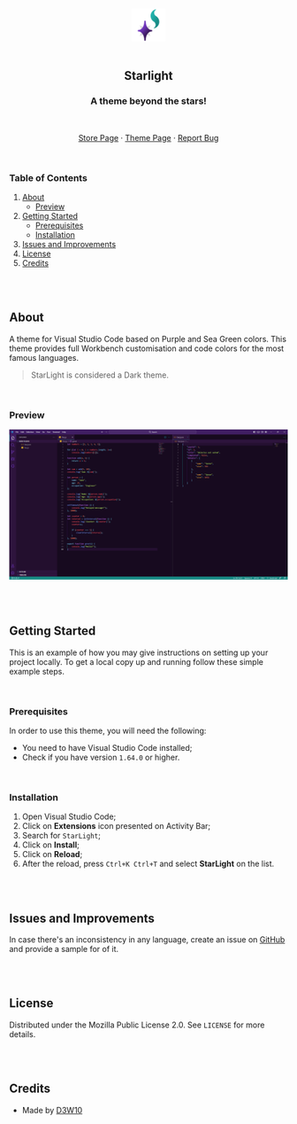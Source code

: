 <br />
<br />
<div align="center">
    <a href="https://github.com/D3W10/StarLight">
        <img src="https://raw.githubusercontent.com/D3W10/StarLight/master/icon.png" alt="Logo" width="60" height="60">
    </a>
    <br />
    <br />
    <h2 align="center">Starlight</h2>
    <h3 align="center">A theme beyond the stars!</h3>
    <br />
    <p align="center">
        <a href="https://marketplace.visualstudio.com/items?itemName=D3W10.starlight">Store Page</a>
        ·
        <a href="https://github.com/D3W10/StarLight">Theme Page</a>
        ·
        <a href="https://github.com/D3W10/StarLight/issues">Report Bug</a>
    </p>
</div>
<br />

### Table of Contents
1. [About](#about)
    - [Preview](#preview)
2. [Getting Started](#getting-started)
    - [Prerequisites](#prerequisites)
    - [Installation](#installation)
3. [Issues and Improvements](#issues-and-improvements)
4. [License](#license)
5. [Credits](#credits)

<br />
<br />

## About

A theme for Visual Studio Code based on Purple and Sea Green colors. This theme provides full Workbench customisation and code colors for the most famous languages.

> StarLight is considered a Dark theme.

<br />

### Preview

![StarLight Theme Preview](https://raw.githubusercontent.com/D3W10/StarLight/master/preview.png)

<br />
<br />

## Getting Started

This is an example of how you may give instructions on setting up your project locally.
To get a local copy up and running follow these simple example steps.

<br />

### Prerequisites

In order to use this theme, you will need the following:
- You need to have Visual Studio Code installed;
- Check if you have version `1.64.0` or higher.

<br />

### Installation

1. Open Visual Studio Code;
2. Click on **Extensions** icon presented on Activity Bar;
3. Search for `StarLight`;
4. Click on **Install**;
5. Click on **Reload**;
6. After the reload, press `Ctrl+K Ctrl+T` and select **StarLight** on the list.

<br />
<br />

## Issues and Improvements

In case there's an inconsistency in any language, create an issue on [GitHub](https://github.com/D3W10/StarLight) and provide a sample for of it.

<br />
<br />

## License

Distributed under the Mozilla Public License 2.0. See `LICENSE` for more details.

<br />
<br />

## Credits

- Made by [D3W10](https://d3w10.netlify.app/)